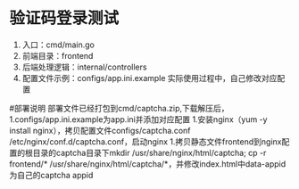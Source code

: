 # 验证码登录测试
1. 入口：cmd/main.go
1. 前端目录：frontend
1. 后端处理逻辑：internal/controllers
1. 配置文件示例：configs/app.ini.example 实际使用过程中，自己修改对应配置

#部署说明
部署文件已经打包到cmd/captcha.zip,下载解压后，
1.configs/app.ini.example为app.ini并添加对应配置
1.安装nginx（yum -y install nginx），拷贝配置文件configs/captcha.conf /etc/nginx/conf.d/captcha.conf，启动nginx
1.拷贝静态文件frontend到nginx配置的根目录的captcha目录下mkdir /usr/share/nginx/html/captcha; cp -r frontend/* /usr/share/nginx/html/captcha/*，并修改index.html中data-appid为自己的captcha appid
